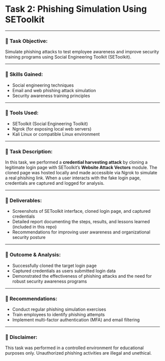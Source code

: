 # Task 2: Phishing Simulation Using SEToolkit

---

### 🔹 **Task Objective:**

Simulate phishing attacks to test employee awareness and improve security training programs using Social Engineering Toolkit (SEToolkit).

---

### 🔹 **Skills Gained:**

- Social engineering techniques  
- Email and web phishing attack simulation  
- Security awareness training principles

---

### 🔹 **Tools Used:**

- SEToolkit (Social Engineering Toolkit)  
- Ngrok (for exposing local web servers)  
- Kali Linux or compatible Linux environment

---

### 🔹 **Task Description:**

In this task, we performed a **credential harvesting attack** by cloning a legitimate login page with SEToolkit’s **Website Attack Vectors** module. The cloned page was hosted locally and made accessible via Ngrok to simulate a real phishing link. When a user interacts with the fake login page, credentials are captured and logged for analysis.

---

### 🔹 **Deliverables:**

- Screenshots of SEToolkit interface, cloned login page, and captured credentials  
- Detailed report documenting the steps, results, and lessons learned (included in this repo)  
- Recommendations for improving user awareness and organizational security posture

---

### 🔹 **Outcome & Analysis:**

- Successfully cloned the target login page  
- Captured credentials as users submitted login data  
- Demonstrated the effectiveness of phishing attacks and the need for robust security awareness programs

---

### 🔹 **Recommendations:**

- Conduct regular phishing simulation exercises  
- Train employees to identify phishing attempts  
- Implement multi-factor authentication (MFA) and email filtering

---

### 🔹 **Disclaimer:**

This task was performed in a controlled environment for educational purposes only. Unauthorized phishing activities are illegal and unethical.
